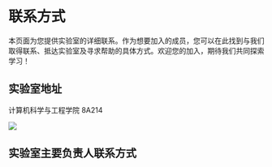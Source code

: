 <script setup>
import { VPTeamMembers } from 'vitepress/theme'
const members = [
  {
    avatar: 'https://image.2119.online/2025/08/19/张洋-68a3ea2dca7b3.png',
    name: '张洋',
    title: '+86 15315382573',
    links: [
      { icon: 'github', link: 'https://github.com/' },
      // { icon: 'twitter', link: 'https://twitter.com/youyuxi' }
      { icon: {
          svg: '<svg t="1758118389594" class="icon" viewBox="0 0 1024 1024" version="1.1" xmlns="http://www.w3.org/2000/svg" p-id="8088" width="200" height="200"><path d="M980.79827 694.105946c-21.144216-122.796973-109.844757-203.250162-109.844757-203.250162 12.647784-111.477622-33.792-131.26573-33.792-131.26573C827.392 14.668108 530.985514 20.67373 524.730811 20.839784 518.476108 20.67373 222.01427 14.668108 212.300108 359.590054c0 0-46.467459 19.788108-33.819676 131.26573 0 0-88.700541 80.453189-109.817081 203.250162 0 0-11.291676 207.484541 101.403676 25.40627 0 0 25.350919 69.161514 71.790703 131.26573 0 0-83.082378 28.256865-75.997405 101.625081 0 0-2.87827 81.836973 177.401081 76.218811 0 0 126.699243-9.852541 164.753297-63.515676l16.605405 0 0.276757 0 16.633081 0c38.026378 53.635459 164.725622 63.515676 164.725622 63.515676 180.224 5.618162 177.401081-76.218811 177.401081-76.218811 7.029622-73.368216-75.997405-101.625081-75.997405-101.625081 46.439784-62.104216 71.790703-131.26573 71.790703-131.26573C992.034595 901.590486 980.79827 694.105946 980.79827 694.105946z" p-id="8089"></path></svg>'
        }, link: 'http://wpa.qq.com/msgrd?v=3&uin=2040690180&site=qq&menu=yes' },
    ]
  },
  {
    avatar: 'https://image.2119.online/2025/08/19/许致豪-68a3ea2bb59cc.png',
    name: '许致豪',
    title: '+86 17661341306 ',
    links: [
      { icon: 'github', link: 'https://github.com/' },
      // { icon: 'twitter', link: 'https://twitter.com/KiaKing85' }
      { icon: {
          svg: '<svg t="1758118389594" class="icon" viewBox="0 0 1024 1024" version="1.1" xmlns="http://www.w3.org/2000/svg" p-id="8088" width="200" height="200"><path d="M980.79827 694.105946c-21.144216-122.796973-109.844757-203.250162-109.844757-203.250162 12.647784-111.477622-33.792-131.26573-33.792-131.26573C827.392 14.668108 530.985514 20.67373 524.730811 20.839784 518.476108 20.67373 222.01427 14.668108 212.300108 359.590054c0 0-46.467459 19.788108-33.819676 131.26573 0 0-88.700541 80.453189-109.817081 203.250162 0 0-11.291676 207.484541 101.403676 25.40627 0 0 25.350919 69.161514 71.790703 131.26573 0 0-83.082378 28.256865-75.997405 101.625081 0 0-2.87827 81.836973 177.401081 76.218811 0 0 126.699243-9.852541 164.753297-63.515676l16.605405 0 0.276757 0 16.633081 0c38.026378 53.635459 164.725622 63.515676 164.725622 63.515676 180.224 5.618162 177.401081-76.218811 177.401081-76.218811 7.029622-73.368216-75.997405-101.625081-75.997405-101.625081 46.439784-62.104216 71.790703-131.26573 71.790703-131.26573C992.034595 901.590486 980.79827 694.105946 980.79827 694.105946z" p-id="8089"></path></svg>'
        }, link: 'http://wpa.qq.com/msgrd?v=3&uin=2043590802&site=qq&menu=yes' },
    ]
  },
  {
    avatar: 'https://image.2119.online/2025/08/19/宋洪乐-68a3ea332aa76.jpg',
    name: '宋洪乐',
    title: '+86 17661915509',
    links: [
      { icon: 'github', link: 'https://github.com/' },
      // { icon: 'twitter', link: 'https://twitter.com/KiaKing85' }
      { icon: {
          svg: '<svg t="1758118389594" class="icon" viewBox="0 0 1024 1024" version="1.1" xmlns="http://www.w3.org/2000/svg" p-id="8088" width="200" height="200"><path d="M980.79827 694.105946c-21.144216-122.796973-109.844757-203.250162-109.844757-203.250162 12.647784-111.477622-33.792-131.26573-33.792-131.26573C827.392 14.668108 530.985514 20.67373 524.730811 20.839784 518.476108 20.67373 222.01427 14.668108 212.300108 359.590054c0 0-46.467459 19.788108-33.819676 131.26573 0 0-88.700541 80.453189-109.817081 203.250162 0 0-11.291676 207.484541 101.403676 25.40627 0 0 25.350919 69.161514 71.790703 131.26573 0 0-83.082378 28.256865-75.997405 101.625081 0 0-2.87827 81.836973 177.401081 76.218811 0 0 126.699243-9.852541 164.753297-63.515676l16.605405 0 0.276757 0 16.633081 0c38.026378 53.635459 164.725622 63.515676 164.725622 63.515676 180.224 5.618162 177.401081-76.218811 177.401081-76.218811 7.029622-73.368216-75.997405-101.625081-75.997405-101.625081 46.439784-62.104216 71.790703-131.26573 71.790703-131.26573C992.034595 901.590486 980.79827 694.105946 980.79827 694.105946z" p-id="8089"></path></svg>'
        }, link: 'http://wpa.qq.com/msgrd?v=3&uin=2994633504&site=qq&menu=yes' },
    ]
  },
  {
    avatar: 'https://image.2119.online/2025/08/19/任星宇-68a3ea2e6cba0.png',
    name: '任星宇',
    title: '+86 15066283351',
    links: [
      { icon: 'github', link: 'https://github.com/' },
      // { icon: 'twitter', link: 'https://twitter.com/KiaKing85' }
      { icon: {
          svg: '<svg t="1758118389594" class="icon" viewBox="0 0 1024 1024" version="1.1" xmlns="http://www.w3.org/2000/svg" p-id="8088" width="200" height="200"><path d="M980.79827 694.105946c-21.144216-122.796973-109.844757-203.250162-109.844757-203.250162 12.647784-111.477622-33.792-131.26573-33.792-131.26573C827.392 14.668108 530.985514 20.67373 524.730811 20.839784 518.476108 20.67373 222.01427 14.668108 212.300108 359.590054c0 0-46.467459 19.788108-33.819676 131.26573 0 0-88.700541 80.453189-109.817081 203.250162 0 0-11.291676 207.484541 101.403676 25.40627 0 0 25.350919 69.161514 71.790703 131.26573 0 0-83.082378 28.256865-75.997405 101.625081 0 0-2.87827 81.836973 177.401081 76.218811 0 0 126.699243-9.852541 164.753297-63.515676l16.605405 0 0.276757 0 16.633081 0c38.026378 53.635459 164.725622 63.515676 164.725622 63.515676 180.224 5.618162 177.401081-76.218811 177.401081-76.218811 7.029622-73.368216-75.997405-101.625081-75.997405-101.625081 46.439784-62.104216 71.790703-131.26573 71.790703-131.26573C992.034595 901.590486 980.79827 694.105946 980.79827 694.105946z" p-id="8089"></path></svg>'
        }, link: 'http://wpa.qq.com/msgrd?v=3&uin=3191595820&site=qq&menu=yes' },
    ]
  },
  {
    avatar: 'https://image.2119.online/2025/08/19/董亚蒙-68a3ea1fda79c.jpg',
    name: '董亚蒙',
    title: '+86 17615213845',
    links: [
      { icon: 'github', link: 'http://wpa.qq.com/msgrd?v=3&uin=2954653529&site=qq&menu=yes' },
      // { icon: 'twitter', link: 'https://twitter.com/KiaKing85' }
      { icon: {
          svg: '<svg t="1758118389594" class="icon" viewBox="0 0 1024 1024" version="1.1" xmlns="http://www.w3.org/2000/svg" p-id="8088" width="200" height="200"><path d="M980.79827 694.105946c-21.144216-122.796973-109.844757-203.250162-109.844757-203.250162 12.647784-111.477622-33.792-131.26573-33.792-131.26573C827.392 14.668108 530.985514 20.67373 524.730811 20.839784 518.476108 20.67373 222.01427 14.668108 212.300108 359.590054c0 0-46.467459 19.788108-33.819676 131.26573 0 0-88.700541 80.453189-109.817081 203.250162 0 0-11.291676 207.484541 101.403676 25.40627 0 0 25.350919 69.161514 71.790703 131.26573 0 0-83.082378 28.256865-75.997405 101.625081 0 0-2.87827 81.836973 177.401081 76.218811 0 0 126.699243-9.852541 164.753297-63.515676l16.605405 0 0.276757 0 16.633081 0c38.026378 53.635459 164.725622 63.515676 164.725622 63.515676 180.224 5.618162 177.401081-76.218811 177.401081-76.218811 7.029622-73.368216-75.997405-101.625081-75.997405-101.625081 46.439784-62.104216 71.790703-131.26573 71.790703-131.26573C992.034595 901.590486 980.79827 694.105946 980.79827 694.105946z" p-id="8089"></path></svg>'
        }, link: 'https://github.com/' },
    ]
  },
  {
    avatar: 'https://image.2119.online/2025/08/19/咸雯慧-68a3ea3600d48.jpg',
    name: '咸文慧',
    title: '+86 19561060708',
    links: [
      { icon: 'github', link: 'https://github.com/' },
      // { icon: 'twitter', link: 'https://twitter.com/KiaKing85' }
      { icon: {
          svg: '<svg t="1758118389594" class="icon" viewBox="0 0 1024 1024" version="1.1" xmlns="http://www.w3.org/2000/svg" p-id="8088" width="200" height="200"><path d="M980.79827 694.105946c-21.144216-122.796973-109.844757-203.250162-109.844757-203.250162 12.647784-111.477622-33.792-131.26573-33.792-131.26573C827.392 14.668108 530.985514 20.67373 524.730811 20.839784 518.476108 20.67373 222.01427 14.668108 212.300108 359.590054c0 0-46.467459 19.788108-33.819676 131.26573 0 0-88.700541 80.453189-109.817081 203.250162 0 0-11.291676 207.484541 101.403676 25.40627 0 0 25.350919 69.161514 71.790703 131.26573 0 0-83.082378 28.256865-75.997405 101.625081 0 0-2.87827 81.836973 177.401081 76.218811 0 0 126.699243-9.852541 164.753297-63.515676l16.605405 0 0.276757 0 16.633081 0c38.026378 53.635459 164.725622 63.515676 164.725622 63.515676 180.224 5.618162 177.401081-76.218811 177.401081-76.218811 7.029622-73.368216-75.997405-101.625081-75.997405-101.625081 46.439784-62.104216 71.790703-131.26573 71.790703-131.26573C992.034595 901.590486 980.79827 694.105946 980.79827 694.105946z" p-id="8089"></path></svg>'
        }, link: 'http://wpa.qq.com/msgrd?v=3&uin=2253096329&site=qq&menu=yes' },
    ]
  }
]
</script>

# 联系方式

本页面为您提供实验室的详细联系。作为想要加入的成员，您可以在此找到与我们取得联系、抵达实验室及寻求帮助的具体方式。欢迎您的加入，期待我们共同探索学习！

## 实验室地址

<sapn class="marker-text">计算机科学与工程学院 8A214</sapn>

![](./sysdztp.jpg)

## 实验室主要负责人联系方式

<VPTeamMembers size="medium" :members="members" />
